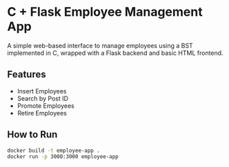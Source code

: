 # C + Flask Employee Management App

A simple web-based interface to manage employees using a BST implemented in C, wrapped with a Flask backend and basic HTML frontend.

## Features

- Insert Employees
- Search by Post ID
- Promote Employees
- Retire Employees

## How to Run

```bash
docker build -t employee-app .
docker run -p 3000:3000 employee-app